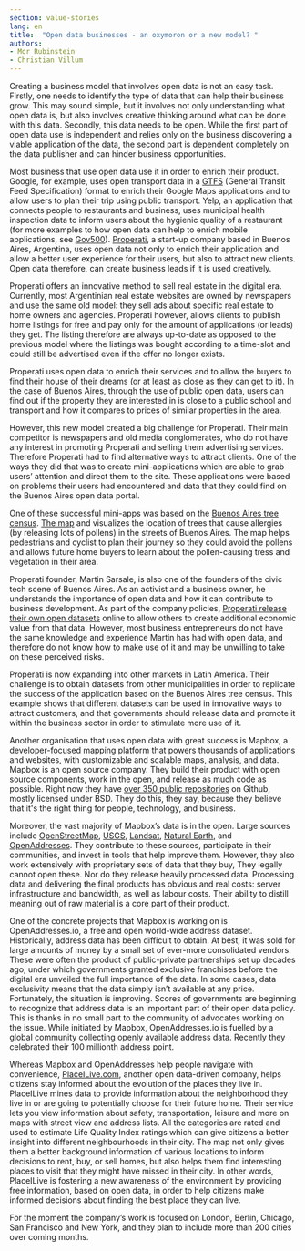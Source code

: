 ```yaml
---
section: value-stories
lang: en
title:  "Open data businesses - an oxymoron or a new model? "
authors:
- Mor Rubinstein
- Christian Villum
---
```


Creating a business model that involves open data is not an easy task. Firstly, one needs to identify the type of data that can help their business grow. This may sound simple, but it involves not only understanding what open data is, but also involves creative thinking around what can be done with this data. Secondly, this data needs to be open. While the first part of open data use is independent and relies only on the business discovering a viable application of the data, the second part is dependent completely on the data publisher and can hinder business opportunities.

Most business that use open data use it in order to enrich their product. Google, for example, uses open transport data in a [GTFS](http://en.wikipedia.org/wiki/General_Transit_Feed_Specification) (General Transit Feed Specification) format to enrich their Google Maps applications and to allow users to plan their trip using public transport. Yelp, an application that connects people to restaurants and business, uses municipal health inspection data to inform users about the hygienic quality of a restaurant (for more examples to how open data can help to enrich mobile applications, see [Gov500](http://www.opendata500.com)). [Properati](http://properati.com), a start-up company based in Buenos Aires, Argentina, uses open data not only to enrich their application and allow a better user experience for their users, but also to  attract new clients. Open data therefore, can create business leads if it is used creatively.

Properati offers an innovative method to sell real estate in the digital era. Currently, most Argentinian real estate websites are owned by newspapers and use the same old model: they sell ads about specific real estate to home owners and agencies. Properati however, allows clients to publish home listings for free and pay only for the amount of applications (or leads) they get. The listing therefore are always up-to-date as opposed to the previous model where the listings was bought according to a time-slot and could still be advertised even if the offer no longer exists.

Properati uses open data to enrich their services and to allow the buyers to find their house of their dreams (or at least as close as they can get to it). In the case of Buenos Aires, through the use of public open data, users can find out if the property they are interested in is close to a public school and transport and how it compares to prices of similar properties in the area.

However, this new model created a big challenge for Properati. Their main competitor is newspapers and old media conglomerates, who do not have any interest in promoting Properati and selling them advertising services. Therefore Properati had to find alternative ways to attract clients. One of the ways they did that was to create mini-applications which are able to grab users’ attention and direct them to the site. These applications were based on problems their users had encountered and data that they could find on the Buenos Aires open data portal.

One of these successful mini-apps was based on the [Buenos Aires tree census](http://data.buenosaires.gob.ar/dataset/censo-arbolado). [The map](https://properati-blog.s3-us-west-2.amazonaws.com/AR/platanos/platanos.html?z=13&coords=-34.60982870255729,-58.44108581542969)  and visualizes the location of trees that cause allergies (by releasing lots of pollens) in the streets of Buenos Aires. The map helps pedestrians and cyclist to plan their journey so they could avoid the pollens and allows future home buyers to learn about the pollen-causing tress and vegetation in their area.

Properati founder, Martin Sarsale, is also one of the founders of the civic tech scene of Buenos Aires. As an activist and a business owner, he understands the importance of open data and how it can contribute to business development. As part of the company policies, [Properati release their own open datasets](http://www.properati.com.ar/data) online to allow others to create additional economic value from that data. However, most business entrepreneurs do not have the same knowledge and experience Martin has had with open data, and therefore do not know how to make use of it and may be unwilling to take on these perceived risks.


Properati is now expanding into other markets in Latin America. Their challenge is to obtain datasets from other municipalities in order to replicate the success of the application based on the Buenos Aires tree census. This example shows that different datasets can be used in innovative ways to attract customers, and that governments should release data and promote it within the business sector in order to stimulate more use of it.

Another organisation that uses open data with great success is Mapbox, a developer-focused mapping platform that powers thousands of applications and websites, with customizable and scalable maps, analysis, and data. Mapbox is an open source company. They build their product with open source components, work in the open, and release as much code as possible. Right now they have [over 350 public repositories](https://github.com/mapbox) on Github, mostly licensed under BSD. They do this, they say, because they believe that it's the right thing for people, technology, and business.

Moreover, the vast majority of Mapbox’s data is in the open. Large sources include [OpenStreetMap](http://www.openstreetmap.org/), [USGS](http://www.usgs.gov/), [Landsat](http://landsat.usgs.gov/), [Natural Earth](http://www.naturalearthdata.com/), and [OpenAddresses](http://openaddresses.io/). They contribute to these sources, participate in their communities, and invest in tools that help improve them.
However, they also work extensively with proprietary sets of data that they buy, They legally cannot open these. Nor do they release heavily processed data. Processing data and delivering the final products has obvious and real costs: server infrastructure and bandwidth, as well as labour costs. Their ability to distill meaning out of raw material is a core part of their product.

One of the concrete projects that Mapbox is working on is OpenAddresses.io, a free and open world-wide address dataset. Historically, address data has been difficult to obtain. At best, it was sold for large amounts of money by a small set of ever-more consolidated vendors. These were often the product of public-private partnerships set up decades ago, under which governments granted exclusive franchises before the digital era unveiled the full importance of the data. In some cases, data exclusivity means that the data simply isn’t available at any price.
Fortunately, the situation is improving. Scores of governments are beginning to recognize that address data is an important part of their open data policy. This is thanks in no small part to the community of advocates working on the issue. While initiated by Mapbox, OpenAddresses.io is fuelled by a global community collecting openly available address data. Recently they celebrated their 100 millionth address point.

Whereas Mapbox and OpenAddresses help people navigate with convenience, [PlaceILive.com](http://placeilive.com/), another open data-driven company, helps citizens stay informed about the evolution of the places they live in. PlaceILive mines data to provide information about the neighborhood they live in or are going to potentially choose for their future home. Their service lets you view information about safety, transportation, leisure and more on maps with street view and address lists. All the categories are rated and used to estimate Life Quality Index ratings which can give citizens a better insight into different neighbourhoods in their city. The map not only gives them a better background information of various locations to inform decisions to rent, buy, or sell homes, but also helps them find interesting places to visit that they might have missed in their city. In other words, PlaceILive is fostering a new awareness of the environment by providing free information, based on open data, in order to help citizens make informed decisions about finding the best place they can live.

For the moment the company’s work is focused on London, Berlin, Chicago, San Francisco and New York, and they plan to include more than 200 cities over coming months.
